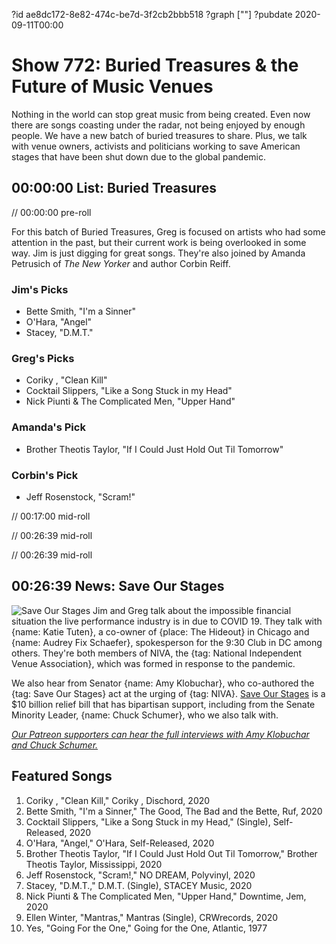 ?id ae8dc172-8e82-474c-be7d-3f2cb2bbb518
?graph [""]
?pubdate 2020-09-11T00:00
# Show 772: Buried Treasures & the Future of Music Venues

Nothing in the world can stop great music from being created. Even now there are songs coasting under the radar, not being enjoyed by enough people. We have a new batch of buried treasures to share. Plus, we talk with venue owners, activists and politicians working to save American stages that have been shut down due to the global pandemic.

## 00:00:00 List: Buried Treasures

// 00:00:00 pre-roll

For this batch of Buried Treasures, Greg is focused on artists who had some attention in the past, but their current work is being overlooked in some way. Jim is just digging for great songs. They're also joined by Amanda Petrusich of *The New Yorker* and author Corbin Reiff.

### Jim's Picks
- Bette Smith, "I'm a Sinner" 
- O'Hara, "Angel"
- Stacey, "D.M.T." 

### Greg's Picks
- Coriky , "Clean Kill"
- Cocktail Slippers, "Like a Song Stuck in my Head"
- Nick Piunti & The Complicated Men, "Upper Hand"


### Amanda's Pick
- Brother Theotis Taylor, "If I Could Just Hold Out Til Tomorrow"

### Corbin's Pick
- Jeff Rosenstock, "Scram!"



// 00:17:00 mid-roll

// 00:26:39 mid-roll

// 00:26:39 mid-roll


## 00:26:39 News: Save Our Stages
![Save Our Stages](https://static.soundopinions.org/images/2020/90fb80.png)
Jim and Greg talk about the impossible financial situation the live performance industry is in due to COVID 19. They talk with {name: Katie Tuten}, a co-owner of {place: The Hideout} in Chicago and {name: Audrey Fix Schaefer}, spokesperson for the 9:30 Club in DC among others. They're both members of NIVA, the {tag: National Independent Venue Association}, which was formed in response to the pandemic. 

We also hear from Senator {name: Amy Klobuchar}, who co-authored the {tag: Save Our Stages} act at the urging of {tag: NIVA}. [Save Our Stages](https://www.saveourstages.com/) is a $10 billion relief bill that has bipartisan support, including from the Senate Minority Leader, {name: Chuck Schumer}, who we also talk with.

[*Our Patreon supporters can hear the full interviews with Amy Klobuchar and Chuck Schumer.*](https://www.patreon.com/soundopinions)

## Featured Songs

1. Coriky , "Clean Kill," Coriky , Dischord, 2020
1. Bette Smith, "I'm a Sinner," The Good, The Bad and the Bette, Ruf, 2020
1. Cocktail Slippers, "Like a Song Stuck in my Head," (Single), Self-Released, 2020
1. O'Hara, "Angel," O'Hara, Self-Released, 2020
1. Brother Theotis Taylor, "If I Could Just Hold Out Til Tomorrow," Brother Theotis Taylor, Mississippi, 2020
1. Jeff Rosenstock, "Scram!," NO DREAM, Polyvinyl, 2020
1. Stacey, "D.M.T.," D.M.T. (Single), STACEY Music, 2020
1. Nick Piunti & The Complicated Men, "Upper Hand," Downtime, Jem, 2020
1. Ellen Winter, "Mantras," Mantras (Single), CRWrecords, 2020
1. Yes, "Going For the One," Going for the One, Atlantic, 1977